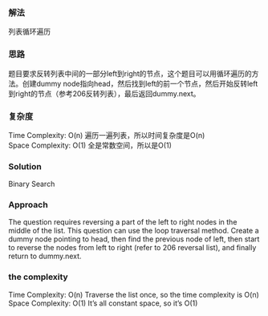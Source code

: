 ### 解法 
列表循环遍历

### 思路
题目要求反转列表中间的一部分left到right的节点，这个题目可以用循环遍历的方法。创建dummy node指向head，然后找到left的前一个节点，然后开始反转left到right的节点（参考206反转列表），最后返回dummy.next。

### 复杂度
Time Complexity: O(n) 遍历一遍列表，所以时间复杂度是O(n)    
Space Complexity: O(1) 全是常数空间，所以是O(1)


### Solution
Binary Search

### Approach
The question requires reversing a part of the left to right nodes in the middle of the list. This question can use the loop traversal method. Create a dummy node pointing to head, then find the previous node of left, then start to reverse the nodes from left to right (refer to 206 reversal list), and finally return to dummy.next.

### the complexity
Time Complexity: O(n) Traverse the list once, so the time complexity is O(n)  
Space Complexity: O(1) It’s all constant space, so it’s O(1)